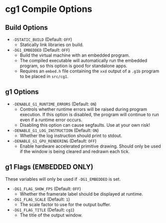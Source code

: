 # cg1 Compile Options

## Build Options
- `-DSTATIC_BUILD` (Default: `OFF`)
  - Statically link libraries on build.
- `-DG1_EMBEDDED` (Default: `OFF`)
  - Build the virtual machine with an embedded program.
  - The compiled executable will automatically run the embedded program, so this option is good for standalone apps.
  - Requires an `embed.h` file containing the `xxd` output of a `.g1b` program to be placed in `src/cg1`.

## g1 Options
- `-DENABLE_G1_RUNTIME_ERRORS` (Default: `ON`)
  - Controls whether runtime errors will be raised during program execution. If this option is disabled, the program will continue to run even if a runtime error occurs.
  - Disabling this option can cause segfaults. Use at your own risk!
- `-DENABLE_G1_LOG_INSTRUCTION` (Default: `ON`)
  - Whether the log instruction should print to stdout.
- `-DENABLE_G1_GPU_RENDERING` (Default: `OFF`)
  - Enable hardware accelerated primitive drawing. Should only be used if the window is being cleared and redrawn each tick.

## g1 Flags (EMBEDDED ONLY)

These variables will only be used if `-DG1_EMBEDDED` is set.

- `-DG1_FLAG_SHOW_FPS` (Default: `OFF`)
  - Whether the framerate label should be displayed at runtime.
- `-DG1_FLAG_SCALE` (Default: `1`)
  - The scale factor to use for the output buffer.
- `-DG1_FLAG_TITLE` (Default: `cg1`)
  - The title of the output window.

